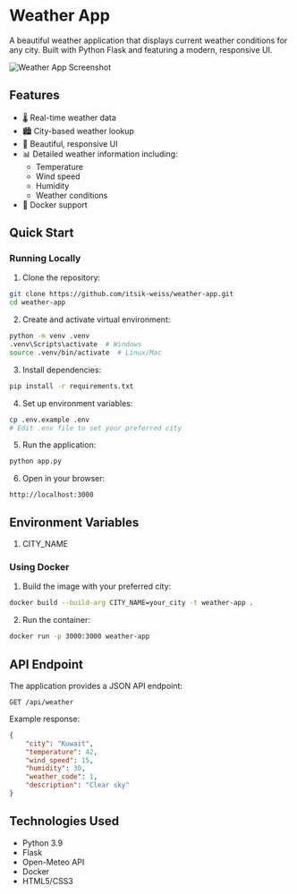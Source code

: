 # Weather App

A beautiful weather application that displays current weather conditions for any city. Built with Python Flask and featuring a modern, responsive UI.

![Weather App Screenshot](https://github.com/itsik-weiss/weather-app/raw/main/screenshot.png)

## Features

- 🌡️ Real-time weather data
- 🏙️ City-based weather lookup
- 🎨 Beautiful, responsive UI
- 📊 Detailed weather information including:
  - Temperature
  - Wind speed
  - Humidity
  - Weather conditions
- 🐳 Docker support

## Quick Start

### Running Locally

1. Clone the repository:
```bash
git clone https://github.com/itsik-weiss/weather-app.git
cd weather-app
```

2. Create and activate virtual environment:
```bash
python -m venv .venv
.venv\Scripts\activate  # Windows
source .venv/bin/activate  # Linux/Mac
```

3. Install dependencies:
```bash
pip install -r requirements.txt
```

4. Set up environment variables:
```bash
cp .env.example .env
# Edit .env file to set your preferred city
```

5. Run the application:
```bash
python app.py
```

6. Open in your browser:
```
http://localhost:3000
```

## Environment Variables

1. CITY_NAME 

### Using Docker

1. Build the image with your preferred city:
```bash
docker build --build-arg CITY_NAME=your_city -t weather-app .
```

2. Run the container:
```bash
docker run -p 3000:3000 weather-app
```

## API Endpoint

The application provides a JSON API endpoint:

```
GET /api/weather
```

Example response:
```json
{
    "city": "Kuwait",
    "temperature": 42,
    "wind_speed": 15,
    "humidity": 30,
    "weather_code": 1,
    "description": "Clear sky"
}
```

## Technologies Used

- Python 3.9
- Flask
- Open-Meteo API
- Docker
- HTML5/CSS3
